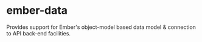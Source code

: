 ember-data
==========

Provides support for Ember's object-model based data model & connection to API back-end facilities.

